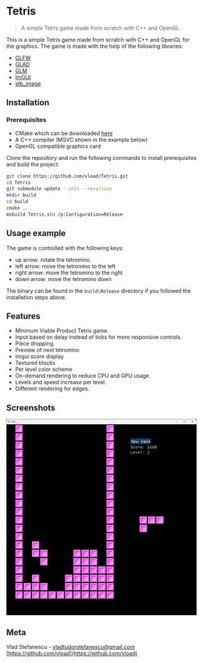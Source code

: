 # Tetris
> A simple Tetris game made from scratch with C++ and OpenGL.

This is a simple Tetris game made from scratch with C++ and OpenGL for the graphics. The game is made with the help of the following libraries:
- [GLFW](https://www.glfw.org/)
- [GLAD](https://glad.dav1d.de/)
- [GLM](https://github.com/g-truc/glm)
- [ImGUI](https://github.com/ocornut/imgui)
- [stb_image](https://github.com/nothings/stb)

## Installation

### Prerequisites
- CMake which can be downloaded [here](https://cmake.org/download/)
- A C++ compiler (MSVC shown in the example below)
- OpenGL compatible graphics card

Clone the repository and run the following commands to install prerequisites and build the project:
```sh
git clone https://github.com/vload/Tetris.git
cd Tetris
git submodule update --init --recursive
mkdir build
cd build
cmake ..
msbuild Tetris.sln /p:Configuration=Release
```

## Usage example

The game is controlled with the following keys:
- up arrow: rotate the tetromino
- left arrow: move the tetromino to the left
- right arrow: move the tetromino to the right
- down arrow: move the tetromino down

The binary can be found in the `build\Release` directory if you followed the installation steps above.

## Features
- Minimum Viable Product Tetris game.
- Input based on delay instead of ticks for more responsive controls.
- Piece dropping.
- Preview of next tetromino
- Imgui score display
- Textured blocks
- Per level color scheme
- On-demand rendering to reduce CPU and GPU usage.
- Levels and speed increase per level.
- Different rendering for edges.

## Screenshots

![Gameplay](/screenshots/screenshot-1.png?raw=true "Gameplay")

## Meta

Vlad Stefanescu - vladtudorstefanescu@gmail.com
[https://github.com/vload](https://github.com/vload)
